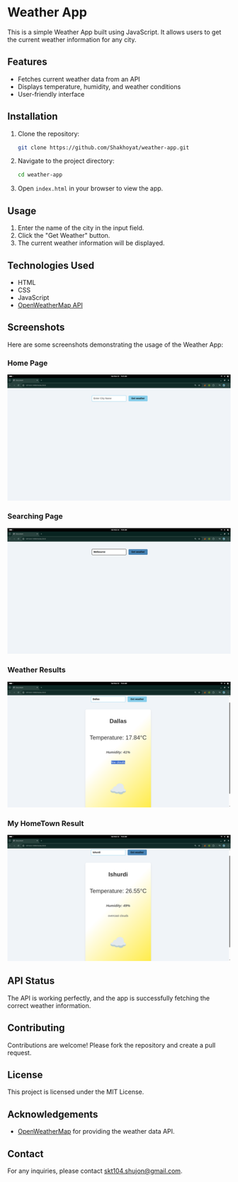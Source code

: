 # Weather App

This is a simple Weather App built using JavaScript. It allows users to get the current weather information for any city.

## Features

- Fetches current weather data from an API
- Displays temperature, humidity, and weather conditions
- User-friendly interface

## Installation

1. Clone the repository:
    ```bash
    git clone https://github.com/Shakhoyat/weather-app.git
    ```
2. Navigate to the project directory:
    ```bash
    cd weather-app
    ```
3. Open `index.html` in your browser to view the app.

## Usage

1. Enter the name of the city in the input field.
2. Click the "Get Weather" button.
3. The current weather information will be displayed.

## Technologies Used

- HTML
- CSS
- JavaScript
- [OpenWeatherMap API](https://openweathermap.org/api)

## Screenshots

Here are some screenshots demonstrating the usage of the Weather App:

### Home Page
![Home Page](weather-app-screenshots/home.png)

### Searching Page
![Home Page](weather-app-screenshots/searching.png)

### Weather Results
![Home Page](weather-app-screenshots/result.png)

### My HomeTown Result
![Home Page](weather-app-screenshots/hometown_result.png)

## API Status

The API is working perfectly, and the app is successfully fetching the correct weather information.
## Contributing

Contributions are welcome! Please fork the repository and create a pull request.

## License

This project is licensed under the MIT License.

## Acknowledgements

- [OpenWeatherMap](https://openweathermap.org/) for providing the weather data API.

## Contact

For any inquiries, please contact [skt104.shujon@gmail.com](mailto:skt104.shujon@gmail.com).

